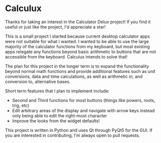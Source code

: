 # Calculux
Thanks for taking an interest in the Calculator Delux project! If you find it useful or just like the project, I'd appreciate a star!

This is a small project I started because current desktop calculator apps were not suitable for what I wanted. I wanted to be able to use the large majority of the calculator functions from my keyboard, but most existing apps relegate any functions beyond basic arithmetic to buttons that are not accessible from the keyboard. Calculux intends to solve that!

The plan for this project in the longer term is to expand the functionality beyond normal math functions and provide additional features such as unit conversions, data and time calculations, as well as arithmetic in, and conversion to, alternative bases.

Short term features that I plan to implement include:
- Second and Third functions for most buttons (things like powers, roots, trig, etc)
- Edit arbitrary areas of the display and navigate with arrow keys instead only being able to edit the right-most character
- Improve the looks from the widget defaults!

This project is written in Python and uses Qt through PyQt5 for the GUI. If you are interested in contributing, I'm always open to pull requests.
